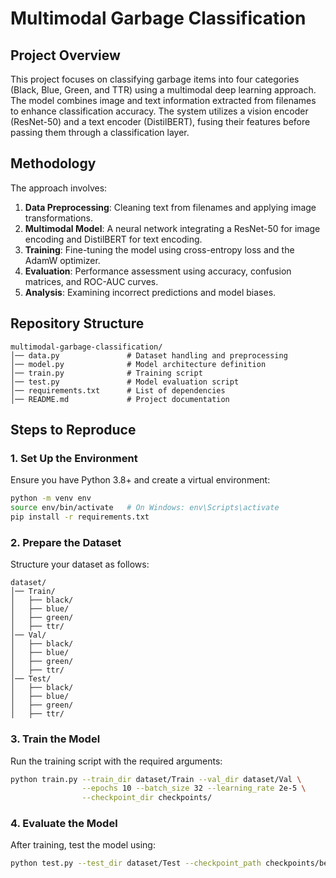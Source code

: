 # Multimodal Garbage Classification

## Project Overview
This project focuses on classifying garbage items into four categories (Black, Blue, Green, and TTR) using a multimodal deep learning approach. The model combines image and text information extracted from filenames to enhance classification accuracy. The system utilizes a vision encoder (ResNet-50) and a text encoder (DistilBERT), fusing their features before passing them through a classification layer.

## Methodology
The approach involves:
1. **Data Preprocessing**: Cleaning text from filenames and applying image transformations.
2. **Multimodal Model**: A neural network integrating a ResNet-50 for image encoding and DistilBERT for text encoding.
3. **Training**: Fine-tuning the model using cross-entropy loss and the AdamW optimizer.
4. **Evaluation**: Performance assessment using accuracy, confusion matrices, and ROC-AUC curves.
5. **Analysis**: Examining incorrect predictions and model biases.

## Repository Structure
```
multimodal-garbage-classification/
│── data.py               # Dataset handling and preprocessing
│── model.py              # Model architecture definition
│── train.py              # Training script
│── test.py               # Model evaluation script
│── requirements.txt      # List of dependencies
│── README.md             # Project documentation
```

## Steps to Reproduce

### 1. Set Up the Environment
Ensure you have Python 3.8+ and create a virtual environment:
```bash
python -m venv env
source env/bin/activate   # On Windows: env\Scripts\activate
pip install -r requirements.txt
```

### 2. Prepare the Dataset
Structure your dataset as follows:
```
dataset/
│── Train/
│   ├── black/
│   ├── blue/
│   ├── green/
│   ├── ttr/
│── Val/
│   ├── black/
│   ├── blue/
│   ├── green/
│   ├── ttr/
│── Test/
│   ├── black/
│   ├── blue/
│   ├── green/
│   ├── ttr/
```

### 3. Train the Model
Run the training script with the required arguments:
```bash
python train.py --train_dir dataset/Train --val_dir dataset/Val \
                --epochs 10 --batch_size 32 --learning_rate 2e-5 \
                --checkpoint_dir checkpoints/
```

### 4. Evaluate the Model
After training, test the model using:
```bash
python test.py --test_dir dataset/Test --checkpoint_path checkpoints/best_model.pth
```
